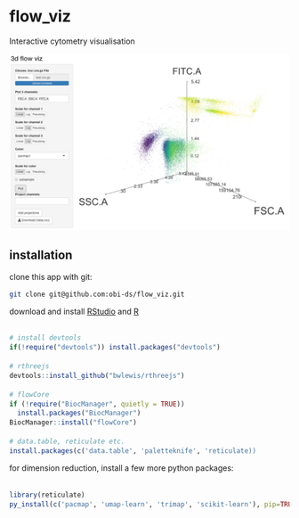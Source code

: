 # flow_viz
Interactive cytometry visualisation

![flowviz screenshot](flowviz.png)

## installation

clone this app with git:

```bash
git clone git@github.com:obi-ds/flow_viz.git
```

download and install [RStudio](https://www.rstudio.com/products/rstudio/download/) and [R](https://cloud.r-project.org)

```R

# install devtools
if(!require("devtools")) install.packages("devtools")

# rthreejs
devtools::install_github("bwlewis/rthreejs")

# flowCore
if (!require("BiocManager", quietly = TRUE))
  install.packages("BiocManager")
BiocManager::install("flowCore")

# data.table, reticulate etc.
install.packages(c('data.table', 'paletteknife', 'reticulate))
```

for dimension reduction, install a few more python packages:
```R

library(reticulate)
py_install(c('pacmap', 'umap-learn', 'trimap', 'scikit-learn'), pip=TRUE) 

```


